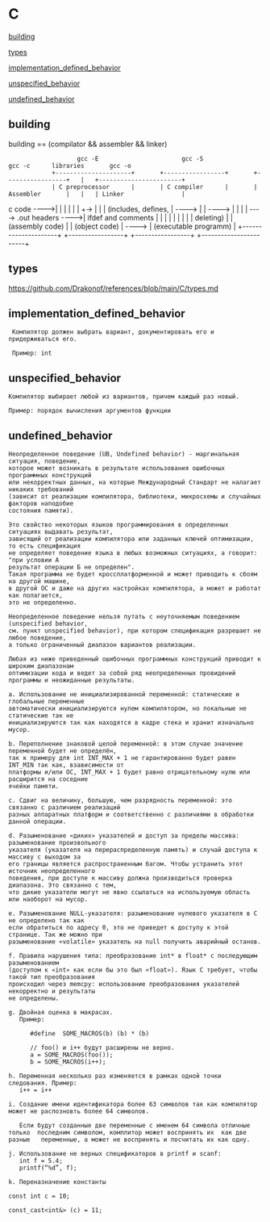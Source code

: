 # C 
[building](#building)

[types](https://github.com/Drakonof/references/blob/main/C/types.md)

[implementation_defined_behavior](#implementation_defined_behavior)

[unspecified_behavior](#unspecified_behavior)

[undefined_behavior](#undefined_behavior)

## building

   building == (compilator && assembler && linker)

                       gcc -E                       gcc -S                    gcc -c      libraries       gcc -o
                +---------------------+       +-----------------+       +-----------------+   |   +-----------------------+ 
                | C preprocessor      |       | C compiler      |       | Assembler       |   |   | Linker                |
   c code  ---->|                     |       |                 |       |                 |   +-> |                       |
                | (includes, defines, | ----> |                 | ----> |                 |       |                       | ----> .out
   headers ---->|  ifdef and comments |       |                 |       |                 |       |                       |
    |           |  deleting)          |       | (assembly code) |       | (object code)   | ----> | (executable programm) |
                +---------------------+       +-----------------+       +-----------------+       +-----------------------+

## types

   https://github.com/Drakonof/references/blob/main/C/types.md 

## implementation_defined_behavior
    
     Компилятор должен выбрать вариант, документировать его и придерживаться его.

     Пример: int

## unspecified_behavior
    
    Компилятор выбирает любой из вариантов, причем каждый раз новый.

    Пример: порядок вычисления аргументов функции

## undefined_behavior

    Неопределенное поведение (UB, Undefined behavior) - маргинальная ситуация, поведение, 
    которое может возникать в результате использования ошибочных программных конструкций 
    или некорректных данных, на которые Международный Стандарт не налагает никаких требований 
    (зависит от реализации компилятора, библиотеки, микросхемы и случайных факторов наподобие 
    состояния памяти). 

    Это свойство некоторых языков программирования в определенных ситуациях выдавать результат, 
    зависящий от реализации компилятора или заданных ключей оптимизации, то есть спецификация 
    не определяет поведение языка в любых возможных ситуациях, а говорит: "при условии А 
    результат операции Б не определен". 
    Такая программа не будет кроссплатформенной и может приводить к сбоям на другой машине, 
    в другой ОС и даже на других настройках компилятора, а может и работат как полагается, 
    это не определенно.

    Неопределенное поведение нельзя путать с неуточняемым поведением (unspecified behavior, 
    см. пункт unspecified behavior), при котором спецификация разрешает не любое поведение, 
    а только ограниченный диапазон вариантов реализации.

    Любая из ниже приведенный ошибочных программных конструкций приводит к широким диапазонам 
    оптимизации кода и ведет за собой ряд неопределенных провидений программы и неожиданные результаты.

    a. Использование не инициализированной переменной: статические и глобальные переменные 
    автоматически инициализируются нулем компилятором, но локальные не статические так не 
    инициализируются так как находятся в кадре стека и хранит изначально мусор.  
       
    b. Переполнение знаковой целой переменной: в этом случае значение переменной будет не определён, 
    так к примеру для int INT_MAX + 1 не гарантированно будет равен INT_MIN так как, взависимости от 
    платформы и/или ОС, INT_MAX + 1 будет равно отрицательному нулю или расширится на соседние 
    ячейки памяти.
       
    c. Сдвиг на величину, большую, чем разрядность переменной: это связанно с различием реализаций 
    разных аппаратных платформ и соответственно с различиями в обработки данной операции. 
       
    d. Разыменование «диких» указателей и доступ за пределы массива: разыменование произвольного 
    указателя (указателя на перераспределенную память) и случай доступа к массиву с выходом за 
    его границы является распространенным багом. Чтобы устранить этот источник неопределенного 
    поведения, при доступе к массиву должна производиться проверка диапазона. Это связанно с тем, 
    что дикие указатели могут не явно ссылаться на используемую область или наоборот на мусор.
       
    e. Разыменование NULL-указателя: разыменование нулевого указателя в C не определено так как 
    если обратиться по адресу 0, это не приведет к доступу к этой странице. Так же можно при 
    разыменование «volatile» указатель на null получить аварийный останов.
       
    f. Правила нарушения типа: преобразование int* в float* с последующим разыменованием 
    (доступом к «int» как если бы это был «float»). Язык C требует, чтобы такой тип преобразования 
    происходил через memcpy: использование преобразования указателей некорректно и результаты 
    не определены. 
       
    g. Двойная оценка в макрасах.
       Пример:  
 ```    
       #define  SOME_MACROS(b) (b) * (b)

       // foo() и i++ будут расширены не верно.
       a = SOME_MACROS(foo());  
       b = SOME_MACROS(i++);
```
       
    h. Переменная несколько раз изменяется в рамках одной точки следования. Пример:  
       i++ = i++
       
    i. Создание имени идентификатора более 63 символов так как компилятор может не распозновть более 64 символов.
	   
	   Если будут созданные две переменные с именем 64 символа отличные только 	последним символом, комплитор может воспринять их  как две разные 	переменные, а может не воспринять и посчитать их как одну.
     
    j. Использование не верных спецификаторов в printf и scanf: 
       int f = 5.4;
       printf(“%d”, f);
     
    k. Переназначение константы
```
const int c = 10;

const_cast<int&> (c) = 11;
```
